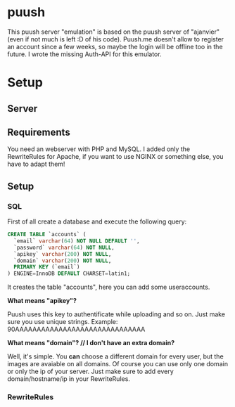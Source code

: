 # puush

This puush server "emulation" is based on the puush server of "ajanvier" (even if not much is left :D of his code).
Puush.me doesn't allow to register an account since a few weeks, so maybe the login will be offline too in the future.
I wrote the missing Auth-API for this emulator.

# Setup
## Server
## Requirements
You need an webserver with PHP and MySQL. I added only the RewriteRules for Apache, if you want to use NGINX or something else, you have to adapt them!

## Setup

### SQL
First of all create a database and execute the following query:
```sql
CREATE TABLE `accounts` (
  `email` varchar(64) NOT NULL DEFAULT '',
  `password` varchar(64) NOT NULL,
  `apikey` varchar(200) NOT NULL,
  `domain` varchar(200) NOT NULL,
  PRIMARY KEY (`email`)
) ENGINE=InnoDB DEFAULT CHARSET=latin1;
```

It creates the table "accounts", here you can add some useraccounts.

**What means "apikey"?**

Puush uses this key to authentificate while uploading and so on. Just make sure you use unique strings.
Example: 90AAAAAAAAAAAAAAAAAAAAAAAAAAAAAA

**What means "domain"? // I don't have an extra domain?**

Well, it's simple. You **can** choose a different domain for every user, but the images are avaiable on all domains.
Of course you can use only one domain or only the ip of your server.
Just make sure to add every domain/hostname/ip in your RewriteRules.

### RewriteRules

